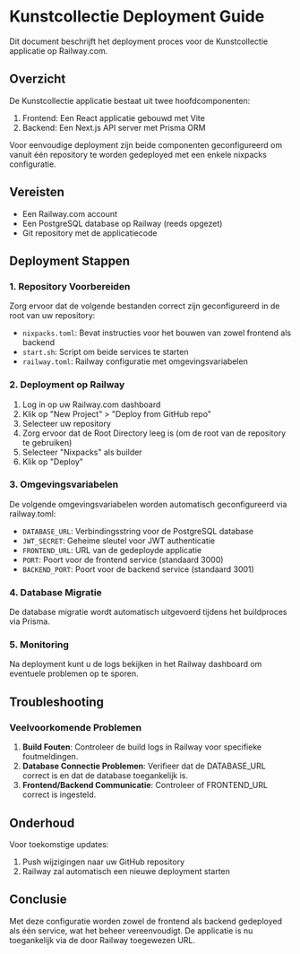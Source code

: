 # Kunstcollectie Deployment Guide

Dit document beschrijft het deployment proces voor de Kunstcollectie applicatie op Railway.com.

## Overzicht

De Kunstcollectie applicatie bestaat uit twee hoofdcomponenten:
1. Frontend: Een React applicatie gebouwd met Vite
2. Backend: Een Next.js API server met Prisma ORM

Voor eenvoudige deployment zijn beide componenten geconfigureerd om vanuit één repository te worden gedeployed met een enkele nixpacks configuratie.

## Vereisten

- Een Railway.com account
- Een PostgreSQL database op Railway (reeds opgezet)
- Git repository met de applicatiecode

## Deployment Stappen

### 1. Repository Voorbereiden

Zorg ervoor dat de volgende bestanden correct zijn geconfigureerd in de root van uw repository:

- `nixpacks.toml`: Bevat instructies voor het bouwen van zowel frontend als backend
- `start.sh`: Script om beide services te starten
- `railway.toml`: Railway configuratie met omgevingsvariabelen

### 2. Deployment op Railway

1. Log in op uw Railway.com dashboard
2. Klik op "New Project" > "Deploy from GitHub repo"
3. Selecteer uw repository
4. Zorg ervoor dat de Root Directory leeg is (om de root van de repository te gebruiken)
5. Selecteer "Nixpacks" als builder
6. Klik op "Deploy"

### 3. Omgevingsvariabelen

De volgende omgevingsvariabelen worden automatisch geconfigureerd via railway.toml:

- `DATABASE_URL`: Verbindingsstring voor de PostgreSQL database
- `JWT_SECRET`: Geheime sleutel voor JWT authenticatie
- `FRONTEND_URL`: URL van de gedeployde applicatie
- `PORT`: Poort voor de frontend service (standaard 3000)
- `BACKEND_PORT`: Poort voor de backend service (standaard 3001)

### 4. Database Migratie

De database migratie wordt automatisch uitgevoerd tijdens het buildproces via Prisma.

### 5. Monitoring

Na deployment kunt u de logs bekijken in het Railway dashboard om eventuele problemen op te sporen.

## Troubleshooting

### Veelvoorkomende Problemen

1. **Build Fouten**: Controleer de build logs in Railway voor specifieke foutmeldingen.
2. **Database Connectie Problemen**: Verifieer dat de DATABASE_URL correct is en dat de database toegankelijk is.
3. **Frontend/Backend Communicatie**: Controleer of FRONTEND_URL correct is ingesteld.

## Onderhoud

Voor toekomstige updates:
1. Push wijzigingen naar uw GitHub repository
2. Railway zal automatisch een nieuwe deployment starten

## Conclusie

Met deze configuratie worden zowel de frontend als backend gedeployed als één service, wat het beheer vereenvoudigt. De applicatie is nu toegankelijk via de door Railway toegewezen URL.
